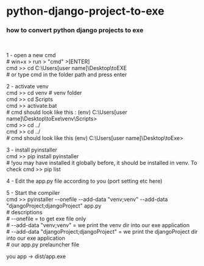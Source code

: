 # python-django-project-to-exe
<h3>how to convert python django projects to exe</h3></br> 

1 - open a new cmd</br>
    # win+x > run > "cmd" >[ENTER]</br>
    cmd >> cd C:\Users\[user name]\Desktop\toEXE</br>
    # or type cmd in the folder path and press enter</br>
  
2 - activate venv</br>
    cmd >> cd venv # venv folder</br>
    cmd >> cd Scripts</br>
    cmd >> activate.bat</br>
    # cmd should look like this : (env) C:\Users\[user name]\Desktop\toExe\venv\Scripts></br>
    cmd >> cd ../</br>
    cmd >> cd ../</br>
    # cmd should look like this (env) C:\Users\[user name]\Desktop\toExe></br>
    
3 - install pyinstaller</br>
    cmd >> pip install pyinstaller</br>
    # !you may have installed it globally before, it should be installed in venv. To check cmd >> pip list</br>

4 - Edit the app.py file according to you (port setting etc here)</br>

5 - Start the compiler</br>
    cmd >> pyinstaller --onefile --add-data "venv;venv" --add-data "djangoProject;djangoProject" app.py</br>
    # descriptions</br>
    # --onefile = to get exe file only</br>
    # --add-data "venv;venv" = we print the venv dir into our exe application</br>
    # --add-data "djangoProject;djangoProject" = we print the djangoProject dir into our exe application</br>
    # our app.py prelauncher file</br>
	
you app -> dist/app.exe
